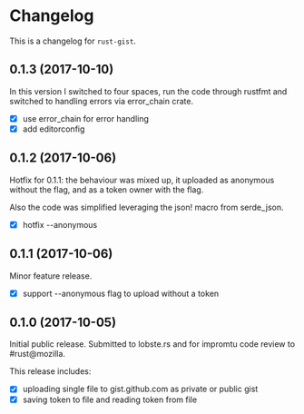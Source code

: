 # Changelog

This is a changelog for `rust-gist`.

## 0.1.3 (2017-10-10)

In this version I switched to four spaces, run the code through rustfmt and switched to handling
errors via error_chain crate.

- [x] use error_chain for error handling
- [x] add editorconfig

## 0.1.2 (2017-10-06)

Hotfix for 0.1.1: the behaviour was mixed up, it uploaded as anonymous without the flag,
and as a token owner with the flag.

Also the code was simplified leveraging the json! macro from serde_json.

- [x] hotfix --anonymous

## 0.1.1 (2017-10-06)

Minor feature release.

- [x] support --anonymous flag to upload without a token

## 0.1.0 (2017-10-05)

Initial public release. Submitted to lobste.rs and for impromtu code review to #rust@mozilla.

This release includes:

- [x] uploading single file to gist.github.com as private or public gist
- [x] saving token to file and reading token from file
